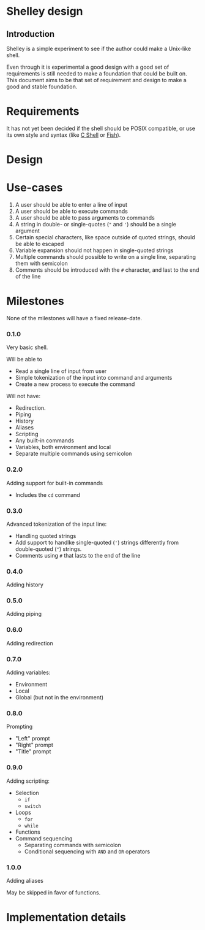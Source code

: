# Shelley design

## Introduction

Shelley is a simple experiment to see if the author could make a Unix-like
shell.

Even through it is experimental a good design with a good set of requirements
is still needed to make a foundation that could be built on. This document
aims to be that set of requirement and design to make a good and stable
foundation.

# Requirements

It has not yet been decided if the shell should be POSIX compatible, or use
its own style and syntax (like [C Shell](https://en.wikipedia.org/wiki/C_shell)
or [Fish](https://fishshell.com)).

# Design

# Use-cases

1. A user should be able to enter a line of input
2. A user should be able to execute commands
3. A user should be able to pass arguments to commands
4. A string in double- or single-quotes (`"` and `'`) should be a single
   argument
5. Certain special characters, like space outside of quoted strings, should
   be able to escaped
6. Variable expansion should not happen in single-quoted strings
7. Multiple commands should possible to write on a single line, separating
   them with semicolon
8. Comments should be introduced with the `#` character, and last to the
   end of the line

# Milestones

None of the milestones will have a fixed release-date.

### 0.1.0

Very basic shell.

Will be able to

* Read a single line of input from user
* Simple tokenization of the input into command and arguments
* Create a new process to execute the command

Will not have:

* Redirection.
* Piping
* History
* Aliases
* Scripting
* Any built-in commands
* Variables, both environment and local
* Separate multiple commands using semicolon

### 0.2.0

Adding support for built-in commands

* Includes the `cd` command

### 0.3.0

Advanced tokenization of the input line:

* Handling quoted strings
* Add support to handlke single-quoted (`'`) strings differently from
  double-quoted (`"`) strings.
* Comments using `#` that lasts to the end of the line

### 0.4.0

Adding history

### 0.5.0

Adding piping

### 0.6.0

Adding redirection

### 0.7.0

Adding variables:

* Environment
* Local
* Global (but not in the environment)

### 0.8.0

Prompting

* "Left" prompt
* "Right" prompt
* "Title" prompt

### 0.9.0

Adding scripting:

* Selection
  - `if`
  - `switch`
* Loops
  - `for`
  - `while`
* Functions
* Command sequencing
  - Separating commands with semicolon
  - Conditional sequencing with `AND` and `OR` operators

### 1.0.0

Adding aliases

May be skipped in favor of functions.

# Implementation details
